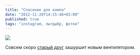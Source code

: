 ```yaml
---
title: "Спасение для компа"
date: "2012-11-20T14:15:46+03:00"
published: true
tags: "instagram, лытдыбр, фотки"
---
```


![](http://a51056ce8d9b948fb69e-8de36eb37b2366f5a76a776c3dee0b32.r42.cf1.rackcdn.com/instagram_silentpro.jpg)

Совсем скоро [старый друг](http://dikmax.name/post/sorrow) зашуршит новым вентилятором.